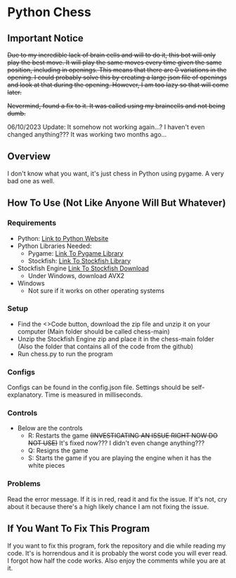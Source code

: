 # Python Chess 
## Important Notice
~~Due to my incredible lack of brain cells and will to do it, this bot will only play the best move. It will play the same moves every time given the same position, including in openings. This means that there are 0 variations in the opening. I could probably solve this by creating a large json file of openings and look at that during the opening. However, I am too lazy so that will come later.~~


~~Nevermind, found a fix to it. It was called using my braincells and not being dumb.~~


06/10/2023 Update: It somehow not working again...? I haven't even changed anything??? It was working two months ago...

## Overview

I don't know what you want, it's just chess in Python using pygame. A very bad one as well. 

## How To Use (Not Like Anyone Will But Whatever)

### Requirements
- Python: [Link to Python Website](https://www.python.org/)
- Python Libraries Needed:
  - Pygame: [Link To Pygame Library](https://pypi.org/project/pygame/)
  - Stockfish: [Link To Stockfish Library](https://pypi.org/project/stockfish/)
- Stockfish Engine [Link To Stockfish Download](https://stockfishchess.org/download/)
  - Under Windows, download AVX2
- Windows
  - Not sure if it works on other operating systems

### Setup
- Find the <>Code button, download the zip file and unzip it on your computer (Main folder should be called chess-main)
- Unzip the Stockfish Engine zip and place it in the chess-main folder (Also the folder that contains all of the code from the github)
- Run chess.py to run the program 

### Configs 
Configs can be found in the config.json file. Settings should be self-explanatory. Time is measured in milliseconds. 

### Controls
- Below are the controls 
  - R: Restarts the game ~~(INVESTIGATING AN ISSUE RIGHT NOW DO NOT USE)~~ It's fixed now??? I didn't even change anything???
  - Q: Resigns the game
  - S: Starts the game if you are playing the engine when it has the white pieces

### Problems
Read the error message. If it is in red, read it and fix the issue. If it's not, cry about it because there's a high likely chance I am not fixing the issue. 

## If You Want To Fix This Program
If you want to fix this program, fork the repository and die while reading my code. It's is horrendous and it is probably the worst code you will ever read. I forgot how half the code works. Also enjoy the comments while you are at it. 
